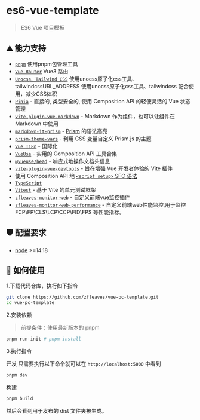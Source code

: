 # es6-vue-template

> ES6 Vue 项目模板

## ⛰️ 能力支持

- [`pnpm`](https://github.com/pnpm/pnpm) 使用pnpm包管理工具
- [`Vue Router`](https://github.com/vuejs/router) Vue3 路由
- [`Unocss、Tailwind CSS`](https://github.com/unocss/unocss) 使用unocss原子化css工具、tailwindcssURL_ADDRESS 使用unocss原子化css工具、tailwindcss 配合使用，减少CSS体积
- [`Pinia`](https://pinia.vuejs.org) - 直接的, 类型安全的, 使用 Composition API 的轻便灵活的 Vue 状态管理
- [`vite-plugin-vue-markdown`](https://github.com/antfu/vite-plugin-vue-markdown) - Markdown 作为组件，也可以让组件在 Markdown 中使用
- [`markdown-it-prism`](https://github.com/jGleitz/markdown-it-prism) - [Prism](https://prismjs.com/) 的语法高亮
- [`prism-theme-vars`](https://github.com/antfu/prism-theme-vars) - 利用 CSS 变量自定义 Prism.js 的主题
- [`Vue I18n`](https://github.com/intlify/vue-i18n-next) - 国际化
- [`VueUse`](https://github.com/antfu/vueuse) - 实用的 Composition API 工具合集
- [`@vueuse/head`](https://github.com/vueuse/head) - 响应式地操作文档头信息
- [`vite-plugin-vue-devtools`](https://github.com/webfansplz/vite-plugin-vue-devtools) - 旨在增强 Vue 开发者体验的 Vite 插件
- 使用 Composition API 地 [`<script setup>` SFC 语法](https://github.com/vuejs/rfcs/pull/227)
- [`TypeScript`](https://www.typescriptlang.org/)
- [`Vitest`](https://github.com/vitest-dev/vitest) - 基于 Vite 的单元测试框架
- [`zfleaves-monitor-web`](https://www.npmjs.com/package/zfleaves-monitor-web) - 自定义前端vue监控插件
- [`zfleaves-monitor-web-performance`](https://www.npmjs.com/package/zfleaves-monitor-web-performance) - 自定义前端web性能监控,用于监控FCP\FP\CLS\LCP\CCP\FID\FPS 等性能指标。

## 🛡️ 配置要求

- [node](https://nodejs.org/en) >=14.18

## 🔨 如何使用

1.下载代码仓库，执行如下指令

```sh
git clone https://github.com/zfleaves/vue-pc-template.git
cd vue-pc-template
```

2.安装依赖

> 前提条件：使用最新版本的 pnpm

```sh
pnpm run init # pnpm install
```

3.执行指令

开发
只需要执行以下命令就可以在 `http://localhost:5000` 中看到

```sh
pnpm dev
```

构建

```sh
pnpm build
```

然后会看到用于发布的 dist 文件夹被生成。
